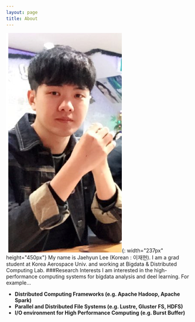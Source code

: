 ```yaml
---
layout: page
title: About
---
```

![Image](/assets/images/aboutme.png){: width="237px" height="450px"} 
My name is Jaehyun Lee (Korean : 이재현). I am a grad student at Korea Aerospace Univ. and working at Bigdata & Distributed Computing Lab.
###Research Interests
I am interested in the high-performance computing systems for bigdata analysis and deel learning. For example... 
- <strong> Distributed Computing Frameworks (e.g. Apache Hadoop, Apache Spark) </strong>
- <strong> Parallel and Distributed File Systems (e.g. Lustre, Gluster FS, HDFS) </strong>
- <strong> I/O environment for High Performance Computing (e.g. Burst Buffer) </strong>
